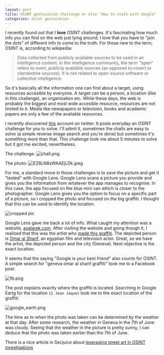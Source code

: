 ```yaml
---
layout: post
title: OSINT geolocation challenge or else "How to stalk with Google"
categories: osint geolocation
---
```

I recently found out that I **love** OSINT challenges. It's fascinating how much info you can find on the web just lying around. I love that you have to "join the dots" of different info to come to the truth. For those new to the term, OSINT is, according to wikipedia:

> Data collected from publicly available sources to be used in an intelligence context. In the intelligence community, the term "open" refers to overt, publicly available sources (as opposed to covert or clandestine sources). It is not related to open-source software or collective intelligence.

So it's basically all the information one can find about a target, using resources accesible by everyone. A target can be a person, a location (like in this challenge), an organization etc. While these days, the web is probably the biggest and most wide accesible resource, resources are not limited to it. Media like newspapers or television, books and academic papers are only a few of the available resources.

I recently discovered [this](https://twitter.com/quiztime) account on twitter. It posts everyday an OSINT challenge for you to solve. I'll admit it, sometimes the challs are easy to solve (a simple reverse image search and you're done) but sometimes it's something more than that. This challenge took me about 5 minutes to solve but it got me excited, nevertheless.

The challenge:
![chall.png](../images/chall.png)

The photo:
![EZ6LN8sWAAEjLDk.jpeg](../images/EZ6LN8sWAAEjLDk.jpeg)

For me, a standard move in those challenges is to save the picture and get it "tested" with Google Lens. Google Lens scans a picture you provide and gives you the information from whatever the app manages to recognise. In this case, the app focused on the blue mini van which is closer to the photographer. Google Lens gives you the option to focus on a specific part of a picture, so I cropped the photo and focused on the big graffiti. I thought that this can be used to identify the location.

![cropped pic](../images/cropped.jpg)

Google Lens gave me back a lot of info. What caught my attention was a website, [ayatarek.com](https://www.ayatarek.com/). After visiting the website and going though it, I realized that this was the artist who [made this graffiti](https://www.ayatarek.com/omar-al-sharif-geneva/baor98910ufnxcj4a4rp1acira7x0j). The depicted person is [Omar al Sharif](https://en.wikipedia.org/wiki/Omar_Sharif), an egyptian film and television actor. Great, so we have the artist, the depicted person and the city (Geneva). Next objective is the exact location.

It seems that the saying "Google is your best friend" also counts for OSINT. A simple search for "geneva omar al sharif graffiti" took me to a Facebook post:

![fb.png](../images/fb.png)

The post explains exactly where the graffiti is located. Searching in Google Eartg for the location `11 Jean Jaquet` took me to the exact location of the graffiti

![google_earth.png](../images/google_earth.png)

The time as to when the photo was taken can be determined by the weather at that day. After some research, the weather in Geneva in the 7th of June was cloudy. Seeing that the weather in the picture is pretty sunny, I can deduce that the photo was taken earlier than the 7th of June.

There is a nice article in Secjuice about [leveraging street art in OSINT investigations](https://www.secjuice.com/street-art-in-osint-investigations/)
